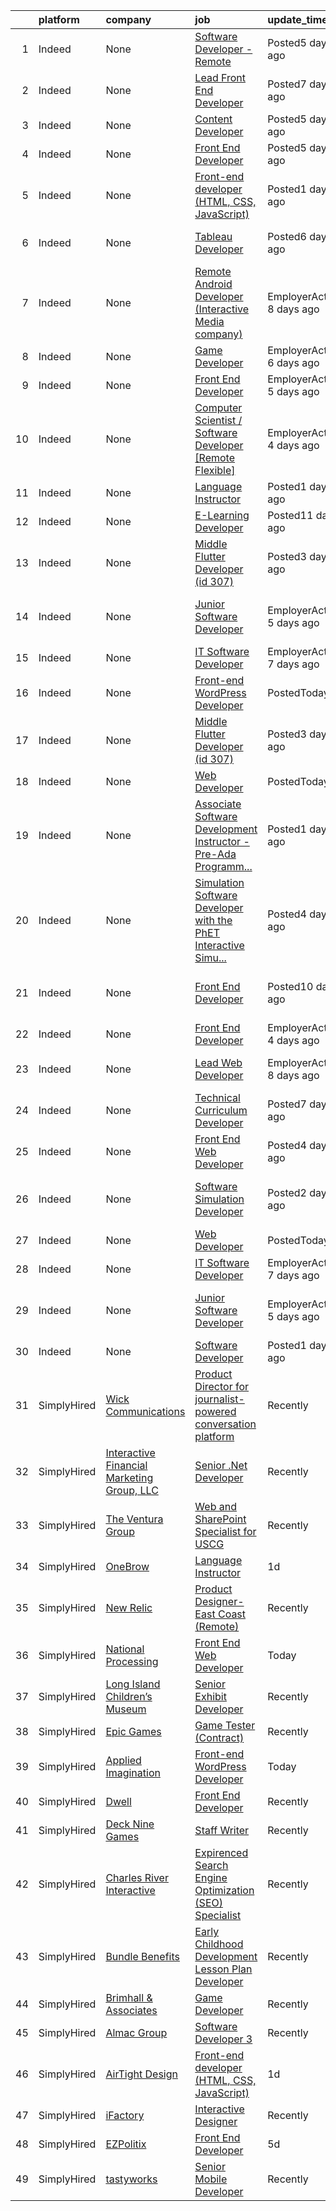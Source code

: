 

|    | platform    | company                                            | job                                                                                                                                                                                                                                                                                                                                                                                                                                                                                                                                                                                                               | update_time               | location                                         |
|---:|:------------|:---------------------------------------------------|:------------------------------------------------------------------------------------------------------------------------------------------------------------------------------------------------------------------------------------------------------------------------------------------------------------------------------------------------------------------------------------------------------------------------------------------------------------------------------------------------------------------------------------------------------------------------------------------------------------------|:--------------------------|:-------------------------------------------------|
|  1 | Indeed      | None                                               | [Software Developer - Remote](https://www.indeed.com/pagead/clk?mo=r&ad=-6NYlbfkN0AFt-mzWR9nnS-ZEnXasjg7bnygwuPgX8r83CX6XMJLHjBWgX8Tf9jS2ENB-YW3_hGkH58UtfctsUxc0P5EKzhHuKLiL2zEMMxm8Pd8bWQhpscUCqdA1YtwBaMgUFeolR1YnW-TeQ_w_DrPrHpAW7WLSzu8QF7LYa4Jof3jG6qh_l648y1Svv6GfyPJy_14ZowwX7qZysKD8qTkhYIZabO1P2Y54GQ3NynOb4e3UkCV27RNJWUzLeN2JwWJO7LgwY1_SN-JO-FokFFeJbXOnpUn5OrYPk8Dm7pw86ZJmhGn7rR5FOR2rZYGj8HYymO8V2p6O8kkLPCuKQZC7txvjKnnnP3IEhV0WbPAJvDyp_9c5NMuMSDMZ7YbtCQrV8fZJqGLoLV8xJr0dNfKKtmt8eQCxZ7hBuwWG50_F925HvWOSSX1TDgDiX1yS0G-0KTHqB6CDmCO-0gblmX1uE9uEvSuJ2AJdyNSZ1HdURjG6K3wnQ==&p=0&fvj=1&vjs=3) | Posted5 days ago          | Remote                                           |
|  2 | Indeed      | None                                               | [Lead Front End Developer](https://www.indeed.com/company/Robots-&-Pencils/jobs/Lead-Front-End-Developer-9c4848838e2c41f7?fccid=7a42ff90a327cfd7&vjs=3)                                                                                                                                                                                                                                                                                                                                                                                                                                                           | Posted7 days ago          | Phoenix, AZ+11 locations•Remote                  |
|  3 | Indeed      | None                                               | [Content Developer](https://www.indeed.com/company/StartGuides/jobs/Content-Developer-109f33ef99b0632f?fccid=6e858c163f5a0106&vjs=3)                                                                                                                                                                                                                                                                                                                                                                                                                                                                              | Posted5 days ago          | Remote                                           |
|  4 | Indeed      | None                                               | [Front End Developer](https://www.indeed.com/company/EZPolitix/jobs/Front-End-Developer-a431c516112001c9?fccid=4df188b89c826f92&vjs=3)                                                                                                                                                                                                                                                                                                                                                                                                                                                                            | Posted5 days ago          | Remote                                           |
|  5 | Indeed      | None                                               | [Front-end developer (HTML, CSS, JavaScript)](https://www.indeed.com/company/AirTight-Design/jobs/Front-End-Developer-8a5ad29641994ddf?fccid=0d18ef62f315d45a&vjs=3)                                                                                                                                                                                                                                                                                                                                                                                                                                              | Posted1 day ago           | Remote                                           |
|  6 | Indeed      | None                                               | [Tableau Developer](https://www.indeed.com/rc/clk?jk=3ffb97256806cdcb&fccid=7ae0026f5f516306&vjs=3)                                                                                                                                                                                                                                                                                                                                                                                                                                                                                                               | Posted6 days ago          | Phoenix, AZ 85007 (Central City area)            |
|  7 | Indeed      | None                                               | [Remote Android Developer (Interactive Media company)](https://www.indeed.com/company/Turing.com/jobs/Android-Developer-60ec857bcdd46ccd?fccid=a2e0cbec0b626661&vjs=3)                                                                                                                                                                                                                                                                                                                                                                                                                                            | EmployerActive 8 days ago | Remote                                           |
|  8 | Indeed      | None                                               | [Game Developer](https://www.indeed.com/company/SoundMind/jobs/Game-Developer-8f67d7086370f17c?fccid=c3542a9c3af40e96&vjs=3)                                                                                                                                                                                                                                                                                                                                                                                                                                                                                      | EmployerActive 6 days ago | Remote                                           |
|  9 | Indeed      | None                                               | [Front End Developer](https://www.indeed.com/company/Americaneagle.com/jobs/Front-End-Developer-ab3f1cd0fcbbd145?fccid=c539f08fa8701d77&vjs=3)                                                                                                                                                                                                                                                                                                                                                                                                                                                                    | EmployerActive 5 days ago | +1 locationRemote                                |
| 10 | Indeed      | None                                               | [Computer Scientist / Software Developer [Remote Flexible]](https://www.indeed.com/company/CHI-Systems-INC/jobs/Computer-Scientist-27d0fa15394918d7?fccid=065f538e63a5cf0d&vjs=3)                                                                                                                                                                                                                                                                                                                                                                                                                                 | EmployerActive 4 days ago | Remote                                           |
| 11 | Indeed      | None                                               | [Language Instructor](https://www.indeed.com/company/OneBrow/jobs/Language-Instructor-68d13185878a5841?fccid=a90d2bfbd6eabea1&vjs=3)                                                                                                                                                                                                                                                                                                                                                                                                                                                                              | Posted1 day ago           | Remote                                           |
| 12 | Indeed      | None                                               | [E-Learning Developer](https://www.indeed.com/rc/clk?jk=c7aa894d7878db4b&fccid=e048e6229c201697&vjs=3)                                                                                                                                                                                                                                                                                                                                                                                                                                                                                                            | Posted11 days ago         | Phoenix, AZ                                      |
| 13 | Indeed      | None                                               | [Middle Flutter Developer (id 307)](https://www.indeed.com/rc/clk?jk=d2fb41d13de9db06&fccid=91b96efc3da10dfa&vjs=3)                                                                                                                                                                                                                                                                                                                                                                                                                                                                                               | Posted3 days ago          | Idaho                                            |
| 14 | Indeed      | None                                               | [Junior Software Developer](https://www.indeed.com/company/Rave-Business-Systems-LLC/jobs/Junior-Software-Developer-a6f62e6ff7133f4e?fccid=737ee5f77f0f9abd&vjs=3)                                                                                                                                                                                                                                                                                                                                                                                                                                                | EmployerActive 5 days ago | Philadelphia, PA 19103 (Rittenhouse area)        |
| 15 | Indeed      | None                                               | [IT Software Developer](https://www.indeed.com/company/WhirlWind-Technologies,-LLC/jobs/IT-Software-Developer-5ba27c5bf541c39e?fccid=ed3f13f4adb4d051&vjs=3)                                                                                                                                                                                                                                                                                                                                                                                                                                                      | EmployerActive 7 days ago | Remote                                           |
| 16 | Indeed      | None                                               | [Front-end WordPress Developer](https://www.indeed.com/company/Applied-Imagination/jobs/Front-End-Wordpress-Developer-a07e0196e40fb48e?fccid=776245921d4dc95a&vjs=3)                                                                                                                                                                                                                                                                                                                                                                                                                                              | PostedToday               | Remote                                           |
| 17 | Indeed      | None                                               | [Middle Flutter Developer (id 307)](https://www.indeed.com/rc/clk?jk=d2fb41d13de9db06&fccid=91b96efc3da10dfa&vjs=3)                                                                                                                                                                                                                                                                                                                                                                                                                                                                                               | Posted3 days ago          | Idaho+1 location                                 |
| 18 | Indeed      | None                                               | [Web Developer](https://www.indeed.com/company/Alopex-Interaction-Design/jobs/Web-Developer-7cb791fa89a501ac?fccid=f8306a298bc65b91&vjs=3)                                                                                                                                                                                                                                                                                                                                                                                                                                                                        | PostedToday               | Remote                                           |
| 19 | Indeed      | None                                               | [Associate Software Development Instructor - Pre-Ada Programm...](https://www.indeed.com/rc/clk?jk=f71580605f9eedab&fccid=5155c97710da77bf&vjs=3)                                                                                                                                                                                                                                                                                                                                                                                                                                                                 | Posted1 day ago           | Remote                                           |
| 20 | Indeed      | None                                               | [Simulation Software Developer with the PhET Interactive Simu...](https://www.indeed.com/rc/clk?jk=751beb455f29982a&fccid=d3add89427ae6567&vjs=3)                                                                                                                                                                                                                                                                                                                                                                                                                                                                 | Posted4 days ago          | Boulder, CO 80309 (Colorado University area)     |
| 21 | Indeed      | None                                               | [Front End Developer](https://www.indeed.com/rc/clk?jk=0bdcaaac4c9b67ae&fccid=3b7663078308b10a&vjs=3)                                                                                                                                                                                                                                                                                                                                                                                                                                                                                                             | Posted10 days ago         | Washington, DC 20005 (Downtown area)+1 location  |
| 22 | Indeed      | None                                               | [Front End Developer](https://www.indeed.com/company/Clarity-Technology-Partners/jobs/Front-End-Developer-e0c9bee4db95423c?fccid=0873345574e479d8&vjs=3)                                                                                                                                                                                                                                                                                                                                                                                                                                                          | EmployerActive 4 days ago | Sunnyvale, CA 94085                              |
| 23 | Indeed      | None                                               | [Lead Web Developer](https://www.indeed.com/company/Dansons/jobs/Lead-Web-Developer-7415fb8d5b6d2089?fccid=c1fc9432c90f48bc&vjs=3)                                                                                                                                                                                                                                                                                                                                                                                                                                                                                | EmployerActive 8 days ago | Scottsdale, AZ 85258 (North Scottsdale area)     |
| 24 | Indeed      | None                                               | [Technical Curriculum Developer](https://www.indeed.com/rc/clk?jk=833cb164da2cb914&fccid=5155c97710da77bf&vjs=3)                                                                                                                                                                                                                                                                                                                                                                                                                                                                                                  | Posted7 days ago          | Remote                                           |
| 25 | Indeed      | None                                               | [Front End Web Developer](https://www.indeed.com/company/TCS-Education-System/jobs/Front-End-Web-Developer-ae4736d98b938404?fccid=ab97c786073d0331&vjs=3)                                                                                                                                                                                                                                                                                                                                                                                                                                                         | Posted4 days ago          | Chicago, IL 60601 (The Loop area)                |
| 26 | Indeed      | None                                               | [Software Simulation Developer](https://www.indeed.com/rc/clk?jk=3348ff08573ec9c8&fccid=764872ed9f766df0&vjs=3)                                                                                                                                                                                                                                                                                                                                                                                                                                                                                                   | Posted2 days ago          | Cambridge, MA 02142 (Kendall Square area)•Remote |
| 27 | Indeed      | None                                               | [Web Developer](https://www.indeed.com/company/Alopex-Interaction-Design/jobs/Web-Developer-7cb791fa89a501ac?fccid=f8306a298bc65b91&vjs=3)                                                                                                                                                                                                                                                                                                                                                                                                                                                                        | PostedToday               | Remote                                           |
| 28 | Indeed      | None                                               | [IT Software Developer](https://www.indeed.com/company/WhirlWind-Technologies,-LLC/jobs/IT-Software-Developer-5ba27c5bf541c39e?fccid=ed3f13f4adb4d051&vjs=3)                                                                                                                                                                                                                                                                                                                                                                                                                                                      | EmployerActive 7 days ago | Remote                                           |
| 29 | Indeed      | None                                               | [Junior Software Developer](https://www.indeed.com/company/Rave-Business-Systems-LLC/jobs/Junior-Software-Developer-a6f62e6ff7133f4e?fccid=737ee5f77f0f9abd&vjs=3)                                                                                                                                                                                                                                                                                                                                                                                                                                                | EmployerActive 5 days ago | Philadelphia, PA 19103 (Rittenhouse area)        |
| 30 | Indeed      | None                                               | [Software Developer](https://www.indeed.com/rc/clk?jk=a15ae115ee241849&fccid=a3dc9180ca70b6db&vjs=3)                                                                                                                                                                                                                                                                                                                                                                                                                                                                                                              | Posted1 day ago           | Northville, MI                                   |
| 31 | SimplyHired | [Wick Communications](None)                        | [Product Director for journalist-powered conversation platform](https://www.simplyhired.com/job/8w-oTJsYkdBO1gaXEP3Uv6hZSZp6pKsLVrm-3YsgLSYX3NtEaKzWig?q=interactive+developer)                                                                                                                                                                                                                                                                                                                                                                                                                                   | Recently                  | Tucson, AZ                                       |
| 32 | SimplyHired | [Interactive Financial Marketing Group, LLC](None) | [Senior .Net Developer](https://www.simplyhired.com/job/6r0ZEOtbNevvSycf8XRhBbsOejx7xsbWrVGa-mTjVGmpjQO-oWi7qA?q=interactive+developer)                                                                                                                                                                                                                                                                                                                                                                                                                                                                           | Recently                  | Richmond, VA                                     |
| 33 | SimplyHired | [The Ventura Group](None)                          | [Web and SharePoint Specialist for USCG](https://www.simplyhired.com/job/C4fxwb9zjLuFWt0ZdT8hA4ZOhGCjft63sKUZNQMboxEWx68mvWnaKg?q=interactive+developer)                                                                                                                                                                                                                                                                                                                                                                                                                                                          | Recently                  | Norfolk, VA                                      |
| 34 | SimplyHired | [OneBrow](None)                                    | [Language Instructor](https://www.simplyhired.com/job/4nd2RymI7mV3Rb_1XKmaIz6cAvWJ3p6UfWVFvlTi2x6z1C_bg1OK8Q?q=interactive+developer)                                                                                                                                                                                                                                                                                                                                                                                                                                                                             | 1d                        | Remote                                           |
| 35 | SimplyHired | [New Relic](None)                                  | [Product Designer- East Coast (Remote)](https://www.simplyhired.com/job/zOoB0NVrUZsd4BZ2PkoF3cyOEIUhYFpcmqif1timYVNDQaC8TGLnAg?q=interactive+developer)                                                                                                                                                                                                                                                                                                                                                                                                                                                           | Recently                  | Tampa, FL                                        |
| 36 | SimplyHired | [National Processing](None)                        | [Front End Web Developer](https://www.simplyhired.com/job/iRABgT1y0nQBzPKnqy2RD_a4nKylTqNBbQttO5aeix7sJSuoK4qgPQ?q=interactive+developer)                                                                                                                                                                                                                                                                                                                                                                                                                                                                         | Today                     | Orem, UT                                         |
| 37 | SimplyHired | [Long Island Children’s Museum](None)              | [Senior Exhibit Developer](https://www.simplyhired.com/job/8BSmYbITonkuM8UQfxBPBD6Avv4FPuWTAbHr1Emp7RoEG2-KsBzP0Q?q=interactive+developer)                                                                                                                                                                                                                                                                                                                                                                                                                                                                        | Recently                  | Garden City, NY                                  |
| 38 | SimplyHired | [Epic Games](None)                                 | [Game Tester (Contract)](https://www.simplyhired.com/job/fXQVisS9lohkdG-WdukAFYKbzy5NbHdvQMGiJ7T_hLLiS-mhKWZsyQ?q=interactive+developer)                                                                                                                                                                                                                                                                                                                                                                                                                                                                          | Recently                  | Cary, NC                                         |
| 39 | SimplyHired | [Applied Imagination](None)                        | [Front-end WordPress Developer](https://www.simplyhired.com/job/wEvq1w0BPhRdcy3cu6zid8RDwvt4DY6lBm7VK5blWPr_M-I0FX4UIw?q=interactive+developer)                                                                                                                                                                                                                                                                                                                                                                                                                                                                   | Today                     | Remote                                           |
| 40 | SimplyHired | [Dwell](None)                                      | [Front End Developer](https://www.simplyhired.com/job/SWvNEyOPBDKnhGcuqhyG7XAhtd1wnj5lPjK8TnD6H0GbNZ_ol6xdww?q=interactive+developer)                                                                                                                                                                                                                                                                                                                                                                                                                                                                             | Recently                  | Remote                                           |
| 41 | SimplyHired | [Deck Nine Games](None)                            | [Staff Writer](https://www.simplyhired.com/job/Me8Mj0VmiAwaAOksvwIo5dYXbjrFU4MArF2g511laFLyrqbzXCkSpQ?q=interactive+developer)                                                                                                                                                                                                                                                                                                                                                                                                                                                                                    | Recently                  | Remote                                           |
| 42 | SimplyHired | [Charles River Interactive](None)                  | [Expirenced Search Engine Optimization (SEO) Specialist](https://www.simplyhired.com/job/W-n-iH4tSy6BwXW0lzRqzm54kDDXZZc3jRcmid0QKPoiifqk6oLV1w?q=interactive+developer)                                                                                                                                                                                                                                                                                                                                                                                                                                          | Recently                  | Waltham, MA                                      |
| 43 | SimplyHired | [Bundle Benefits](None)                            | [Early Childhood Development Lesson Plan Developer](https://www.simplyhired.com/job/l1h5G94Kz7CYokanuYf5LaCy1D7fdSz1w-9D2dQ5CT1hQat3dyoQ_A?q=interactive+developer)                                                                                                                                                                                                                                                                                                                                                                                                                                               | Recently                  | Remote                                           |
| 44 | SimplyHired | [Brimhall & Associates](None)                      | [Game Developer](https://www.simplyhired.com/job/jSy2gyHYs09EPtrXA2SQQUmcnoEj54vxCYNtas1uJNKSHK1d5Nlhgw?q=interactive+developer)                                                                                                                                                                                                                                                                                                                                                                                                                                                                                  | Recently                  | Los Angeles, CA                                  |
| 45 | SimplyHired | [Almac Group](None)                                | [Software Developer 3](https://www.simplyhired.com/job/rCX2nJ2LF0dKA5n-m4JawMqqajpsg9YSd8XL5IBRoZySviMbahW-oA?q=interactive+developer)                                                                                                                                                                                                                                                                                                                                                                                                                                                                            | Recently                  | Lansdale, PA                                     |
| 46 | SimplyHired | [AirTight Design](None)                            | [Front-end developer (HTML, CSS, JavaScript)](https://www.simplyhired.com/job/FNHF9gojkIoJxP8wGF2SCV0O01LekC8jfpStPAGEegOHa20AcqzCkA?q=interactive+developer)                                                                                                                                                                                                                                                                                                                                                                                                                                                     | 1d                        | Remote                                           |
| 47 | SimplyHired | [iFactory](None)                                   | [Interactive Designer](https://www.simplyhired.com/job/fXzy6E-AbcBDS-0LfAXtiL_NO7DGAvdG4iwmLDXYSdyWAGcQZNyGRA?q=interactive+developer)                                                                                                                                                                                                                                                                                                                                                                                                                                                                            | Recently                  | Remote                                           |
| 48 | SimplyHired | [EZPolitix](None)                                  | [Front End Developer](https://www.simplyhired.com/job/445i1jVq-Mxgq2ToNLOgbPSYSW7kzYtqS970yyTdzrsqfptENl9oiQ?q=interactive+developer)                                                                                                                                                                                                                                                                                                                                                                                                                                                                             | 5d                        | Remote                                           |
| 49 | SimplyHired | [tastyworks](None)                                 | [Senior Mobile Developer](https://www.simplyhired.com/job/_MMPKIEQ4nj91DUGBiL5TlXa6IACYZnVKu96iCIVEMYgI-8CEPgBkQ?q=interactive+developer)                                                                                                                                                                                                                                                                                                                                                                                                                                                                         | Recently                  | Illinois                                         |